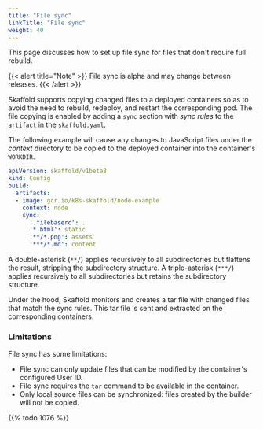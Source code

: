 ```yaml
---
title: "File sync"
linkTitle: "File sync"
weight: 40
---
```


This page discusses how to set up file sync for files that don't require full rebuild.

{{< alert title="Note" >}}
File sync is alpha and may change between releases.
{{< /alert >}}

Skaffold supports copying changed files to a deployed containers so as to avoid the need to
rebuild, redeploy, and restart the corresponding pod.  The file copying is enabled
by adding a `sync` section with _sync rules_ to the `artifact` in the `skaffold.yaml`.

The following example will cause any changes to JavaScript files under the _context_ directory
to be copied to the deployed container into the container's `WORKDIR`.

```yaml
apiVersion: skaffold/v1beta8
kind: Config
build:
  artifacts:
  - image: gcr.io/k8s-skaffold/node-example
    context: node
    sync:
      '.filebaserc': .
      '*.html': static
      '**/*.png': assets
      '***/*.md': content
```
A double-asterisk (`**/`) applies recursively to all subdirectories but flattens the result,
stripping the subdirectory structure.
A triple-asterisk (`***/`) applies recursively to all subdirectories but retains
the subdirectory structure.  

Under the hood, Skaffold monitors and creates a tar file with changed files that match
the sync rules.  This tar file is sent and extracted on the corresponding containers. 

### Limitations

File sync has some limitations:

  - File sync can only update files that can be modified by the container's configured User ID.
  - File sync requires the `tar` command to be available in the container.
  - Only local source files can be synchronized: files created by the builder will not be copied.

{{% todo 1076 %}}
